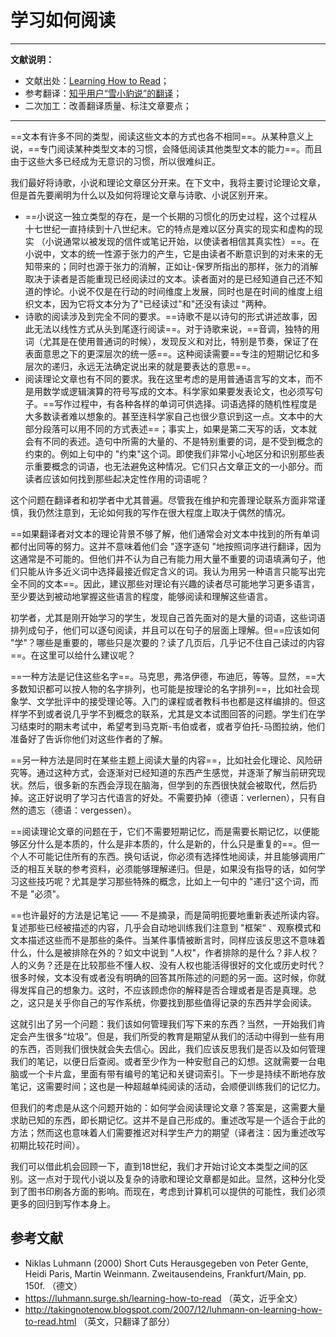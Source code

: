 # 学习如何阅读

---
 **文献说明：**

 - 文献出处：[Learning How to Read](https://luhmann.surge.sh/learning-how-to-read)；
 - 参考翻译：[知乎用户“雪小豹说”的翻译](https://zhuanlan.zhihu.com/p/187561965)；
 - 二次加工：改善翻译质量、标注文章要点；
  ---

==文本有许多不同的类型，阅读这些文本的方式也各不相同==。从某种意义上说，==专门阅读某种类型文本的习惯，会降低阅读其他类型文本的能力==。而且由于这些大多已经成为无意识的习惯，所以很难纠正。

我们最好将诗歌，小说和理论文章区分开来。在下文中，我将主要讨论理论文章，但是首先要阐明为什么以及如何将理论文章与诗歌、小说区别开来。

- ==小说这一独立类型的存在，是一个长期的习惯化的历史过程，这个过程从十七世纪一直持续到十八世纪末。它的特点是难以区分真实的现实和虚构的现实 （小说通常以被发现的信件或笔记开始，以使读者相信其真实性）==。在小说中，文本的统一性源于张力的产生，它是由读者不断意识到的对未来的无知带来的；同时也源于张力的消解，正如让-保罗所指出的那样，张力的消解取决于读者是否能重现已经阅读过的文本。读者面对的是已经知道自己还不知道的悖论。小说不仅是在行动的时间维度上发展，同时也是在时间的维度上组织文本，因为它将文本分为了"已经读过"和"还没有读过 "两种。
- 诗歌的阅读涉及到完全不同的要求。==诗歌不是以诗句的形式讲述故事，因此无法以线性方式从头到尾逐行阅读==。对于诗歌来说，==音调，独特的用词（尤其是在使用普通词的时候），发现反义和对比，特别是节奏，保证了在表面意思之下的更深层次的统一感==。这种阅读需要==专注的短期记忆和多层次的递归，永远无法确定说出来的就是要表达的意思==。
- 阅读理论文章也有不同的要求。我在这里考虑的是用普通语言写的文本，而不是用数学或逻辑演算的符号写成的文本。科学家如果要发表论文，也必须写句子。==写作过程中，有各种各样的单词可供选择。词语选择的随机性程度是大多数读者难以想象的。甚至连科学家自己也很少意识到这一点。文本中的大部分段落可以用不同的方式表述==；事实上，如果是第二天写的话，文本就会有不同的表述。造句中所需的大量的、不是特别重要的词，是不受到概念的约束的。例如上句中的 "约束"这个词。即使我们非常小心地区分和识别那些表示重要概念的词语，也无法避免这种情况。它们只占文章正文的一小部分。而读者应该如何找到那些起决定性作用的词语呢？

这个问题在翻译者和初学者中尤其普遍。尽管我在维护和完善理论联系方面非常谨慎，我仍然注意到，无论如何我的写作在很大程度上取决于偶然的情况。

==如果翻译者对文本的理论背景不够了解，他们通常会对文本中找到的所有单词都付出同等的努力。这并不意味着他们会 "逐字逐句 "地按照词序进行翻译，因为这通常是不可能的。但他们并不认为自己有能力用大量不重要的词语填满句子，他们只能从许多近义词中选择最接近假定含义的词。我认为用另一种语言只能写出完全不同的文本==。因此，建议那些对理论有兴趣的读者尽可能地学习更多语言，至少要达到被动地掌握这些语言的程度，能够阅读和理解这些语言。

初学者，尤其是刚开始学习的学生，发现自己首先面对的是大量的词语，这些词语排列成句子，他们可以逐句阅读，并且可以在句子的层面上理解。但==应该如何 "学"？哪些是重要的，哪些只是次要的？读了几页后，几乎记不住自己读过的内容==。在这里可以给什么建议呢？

==一种方法是记住这些名字==。马克思，弗洛伊德，布迪厄，等等。显然，==大多数知识都可以按人物的名字排列，也可能是按理论的名字排列==，比如社会现象学、文学批评中的接受理论等。入门的课程或者教科书也都是这样编排的。但这样学不到或者说几乎学不到概念的联系，尤其是文本试图回答的问题。学生们在学习结束时的期末考试中，希望考到马克斯-韦伯或者，或者亨伯托-马图拉纳，他们准备好了告诉你他们对这些作者的了解。

==另一种方法是同时在某些主题上阅读大量的内容==，比如社会化理论、风险研究等。通过这种方式，会逐渐对已经知道的东西产生感觉，并逐渐了解当前研究现状。然后，很多新的东西会浮现在脑海，但学到的东西很快就会被取代，然后扔掉。这正好说明了学习古代语言的好处。不需要扔掉（德语：verlernen），只有自然的遗忘（德语：vergessen）。

==阅读理论文章的问题在于，它们不需要短期记忆，而是需要长期记忆，以便能够区分什么是本质的，什么是非本质的，什么是新的，什么只是重复的==。但一个人不可能记住所有的东西。换句话说，你必须有选择性地阅读，并且能够调用广泛的相互关联的参考资料，必须能够理解递归。但是，如果没有指导的话，如何学习这些技巧呢？尤其是学习那些特殊的概念，比如上一句中的 "递归"这个词，而不是 "必须"。

==也许最好的方法是记笔记 —— 不是摘录，而是简明扼要地重新表述所读内容。复述那些已经被描述的内容，几乎会自动地训练我们注意到 "框架“ 、观察模式和文本描述这些而不是那些的条件。当某件事情被断言时，同样应该反思这不意味着什么，什么是被排除在外的？如文中说到 "人权"，作者排除的是什么？非人权？人的义务？还是在比较那些不懂人权、没有人权也能活得很好的文化或历史时代？很多时候，文本没有或者没有明确的回答其所陈述的问题的另一面。这时候，你就得发挥自己的想象力。这时，不应该顾虑你的解释是否合理或者是否是真理。总之，这只是关乎你自己的写作系统，你要找到那些值得记录的东西并学会阅读。

这就引出了另一个问题：我们该如何管理我们写下来的东西？当然，一开始我们肯定会产生很多“垃圾”。但是，我们所受的教育是期望从我们的活动中得到一些有用的东西，否则我们很快就会失去信心。因此，我们应该反思我们是否以及如何管理我们的笔记，以便日后查阅。或者至少作为一种安慰自己的幻想。这就需要一台电脑或一个卡片盒，里面有带有编号的笔记和关键词索引。下一步是持续不断地存放笔记，这需要时间；这也是一种超越单纯阅读的活动，会顺便训练我们的记忆力。

但我们的考虑是从这个问题开始的：如何学会阅读理论文章？答案是，这需要大量求助已知的东西，即长期记忆。这并不是自己形成的。重述改写是一个适合于此的方法；然而这也意味着人们需要推迟对科学生产力的期望（译者注：因为重述改写初期比较花时间）。

我们可以借此机会回顾一下，直到18世纪，我们才开始讨论文本类型之间的区别。这一点对于现代小说以及复杂的诗歌和理论文章都是如此。显然，这种分化受到了图书印刷各方面的影响。而现在，考虑到计算机可以提供的可能性，我们必须更多的回归到写作本身上。

## 参考文献

- Niklas Luhmann (2000) Short Cuts Herausgegeben von Peter Gente, Heidi Paris, Martin Weinmann. Zweitausendeins, Frankfurt/Main, pp. 150f. （德文）
- https://luhmann.surge.sh/learning-how-to-read （英文，近乎全文）
- http://takingnotenow.blogspot.com/2007/12/luhmann-on-learning-how-to-read.html （英文，只翻译了部分）
